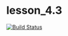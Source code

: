 # lesson_4.3

[![Build Status](https://github.com/artichokeee/lesson_4.3/actions/workflows/main.yml/badge.svg)](https://github.com/artichokeee/lesson_4.3/actions)
